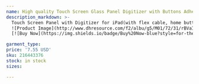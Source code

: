 ```yaml
---
name: High quality Touch Screen Glass Panel Digitizer with Buttons Adhesive Assembly for iPad Air free DHL
description_markdown: >-
  Touch Screen Panel with Digitizer for iPad(with flex cable, home button, camera bracet and adhesive)
  ![Product Image](http://www.dhresource.com/f2/albu/g5/M01/72/31/rBVaI1hwkVaADCq6AAIKtPwBfDc788.jpg)
  [![Buy Now](https://img.shields.io/badge/Buy%20Now-blue?style=for-the-badge&logo=none)](https://www.jdoqocy.com/click-100820740-14451685?url=http%3A%2F%2Fwww.dhgate.com%2Fproduct%2Ftouch-screen-glass-panel-digitizer-with-buttons%2F216443376.html)

garment_type:
price: '7.55 USD'
sku: 216443376
stock: in stock
sizes:

---
```

